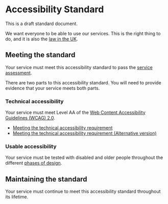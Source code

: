 # Accessibility Standard

This is a draft standard document. 

We want everyone to be able to use our services. This is the right thing to do, and it is also the [law in the UK](http://www.legislation.gov.uk/ukpga/2010/15/contents).

## Meeting the standard

Your service must meet this accessibility standard to pass the [service assessment](https://www.gov.uk/service-manual/service-assessments/check-if-you-need-a-service-assessment).

There are two parts to this accessibility standard. You will need to provide evidence that your service meets both parts.

### Technical accessibility

Your service must meet Level AA of the [Web Content Accessibility Guidelines (WCAG) 2.0](https://www.w3.org/WAI/intro/wcag.php).


* [Meeting the technical accessibility requirement](technical.md)
* [Meeting the technical accessibility requirement (Alternative version)](technical-alt.md)

### Usable accessibility

Your service must be tested with disabled and older people throughout the different [phases of design](https://www.gov.uk/service-manual/phases).

## Maintaining the standard

Your service must continue to meet this accessibility standard throughout its lifetime.